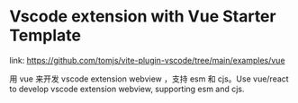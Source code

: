 # Vscode extension with Vue Starter Template

link: https://github.com/tomjs/vite-plugin-vscode/tree/main/examples/vue


用 vue 来开发 vscode extension webview ，支持 esm 和 cjs。Use vue/react to develop vscode extension webview, supporting esm and cjs.
